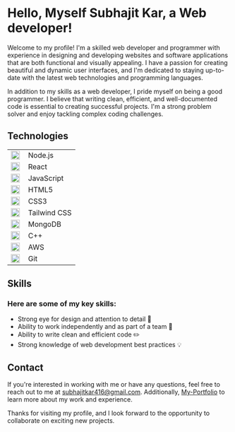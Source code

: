 # Hello, Myself Subhajit Kar, a Web developer!

Welcome to my profile! I'm a skilled web developer and programmer with experience in designing and developing websites and software applications that are both functional and visually appealing. I have a passion for creating beautiful and dynamic user interfaces, and I'm dedicated to staying up-to-date with the latest web technologies and programming languages.

In addition to my skills as a web developer, I pride myself on being a good programmer. I believe that writing clean, efficient, and well-documented code is essential to creating successful projects. I'm a strong problem solver and enjoy tackling complex coding challenges.

## Technologies

|   |   |
|---|---|
| <img align="left" width="20" height="20" src="https://img.icons8.com/color/2x/nodejs.png"/> | Node.js |
| <img align="left" width="20" height="20" src="https://img.icons8.com/color/2x/react-native.png"/> | React |
| <img align="left" width="20" height="20" src="https://img.icons8.com/color/2x/javascript.png"/> | JavaScript |
| <img align="left" width="20" height="20" src="https://img.icons8.com/color/2x/html-5.png"/> | HTML5 |
| <img align="left" width="20" height="20" src="https://img.icons8.com/color/2x/css3.png"/> | CSS3 |
| <img align="left" width="20" height="20" src="https://img.icons8.com/color/2x/tailwindcss.png"/> | Tailwind CSS |
| <img align="left" width="20" height="20" src="https://img.icons8.com/color/2x/mongodb.png"/> | MongoDB |
| <img align="left" width="20" height="20" src="https://img.icons8.com/color/2x/c-plus-plus-logo.png"/> | C++ |
| <img align="left" width="20" height="20" src="https://img.icons8.com/color/2x/amazon-web-services.png"/> | AWS |
| <img align="left" width="20" height="20" src="https://img.icons8.com/color/2x/git.png"/> | Git |


## Skills

### Here are some of my key skills:

- Strong eye for design and attention to detail :mag_right:
- Ability to work independently and as part of a team :busts_in_silhouette:
- Ability to write clean and efficient code :pencil2:
- Strong knowledge of web development best practices :bulb:

## Contact

If you're interested in working with me or have any questions, feel free to reach out to me at [subhajitkar416@gmail.com](subhajitkar416@gmail.com).
Additionally, [My-Portfolio](https://subhajit-portfolio.me) to learn more about my work and experience.

Thanks for visiting my profile, and I look forward to the opportunity to collaborate on exciting new projects.
